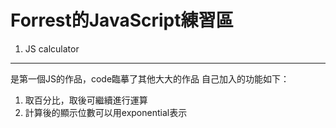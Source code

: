 # Forrest的JavaScript練習區

1. JS calculator
--------------------------
是第一個JS的作品，code臨摹了其他大大的作品
自己加入的功能如下：
  1. 取百分比，取後可繼續進行運算
  2. 計算後的顯示位數可以用exponential表示

